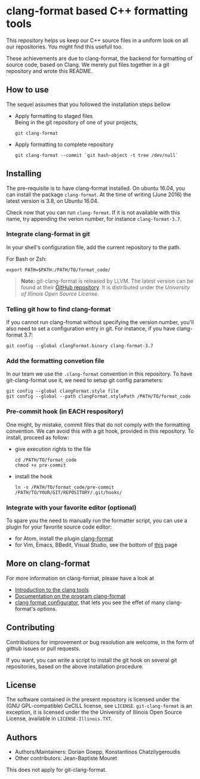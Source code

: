 # clang-format based C++ formatting tools

This repository helps us keep our C++ source files in a uniform look on all our repositories. You might find this usefull too.

These achievements are due to clang-format, the backend for formatting of source code, based on Clang. We merely put files together in a git repository and wrote this README.

## How to use
The sequel assumes that you followed the installation steps bellow

- Apply formatting to staged files  
  Being in the git repository of one of your projects,

  ```shell
  git clang-format
  ```
- Apply formatting to complete repository

  ```shell
  git clang-format --commit `git hash-object -t tree /dev/null`
  ```

## Installing
The pre-requisite is to have clang-format installed. On ubuntu 16.04, you can install the package `clang-format`. At the time of writing (June 2016) the latest version is 3.8, on Ubuntu 16.04.

Check now that you can run `clang-format`. If it is not available with this name, try appending the verion number, for instance `clang-format-3.7`.

### Integrate clang-format in git
In your shell's configuration file, add the current repository to the path.

For Bash or Zsh:

```shell
export PATH=$PATH:/PATH/TO/format_code/
```

> **Note:** git-clang-format is released by LLVM. The latest version can be found at their [GitHub repository](https://github.com/llvm-mirror/clang/tree/master/tools/clang-format). It is distributed under the _University of Illinois Open Source License_.

### Telling git how to find clang-format
If you cannot run clang-fromat without specifying the version number, you'll also need to set a configuration entry in git. For instance, if you have clang-format 3.7:

```shell
git config --global clangFormat.binary clang-format-3.7
```

### Add the formatting convetion file
In our team we use the `.clang-format` convention in this repository. To have git-clang-format use it, we need to setup git config parameters:

```shell
git config --global clangFormat.style file
git config --global --path clangFormat.stylePath /PATH/TO/format_code
```

### Pre-commit hook (in EACH respository)
One might, by mistake, commit files that do not comply with the formatting convention. We can avoid this with a git hook, provided in this repository. To install, proceed as follow:

- give execution rights to the file  
  ```shell
  cd /PATH/TO/format_code
  chmod +x pre-commit
  ```
- install the hook  
  ```shell
  ln -s /PATH/TO/format_code/pre-commit /PATH/TO/YOUR/GIT/REPOSITORY/.git/hooks/
  ```

### Integrate with your favorite editor (optional)
To spare you the need to manually run the formatter script, you can use a plugin for your favorite source code editor:

- for Atom, install the plugin [clang-format](https://github.com/LiquidHelium/atom-clang-format)
- for Vim, Emacs, BBedit, Visual Studio, see the bottom of [this](http://clang.llvm.org/docs/ClangFormat.html) page

## More on clang-format
For more information on clang-format, please have a look at

- [Introduction to the clang tools](http://clang.llvm.org/docs/ClangTools.html)
- [Documentation on the program clang-format](http://clang.llvm.org/docs/ClangFormat.html)
- [clang format configurator](http://zed0.co.uk/clang-format-configurator/), that lets you see the effet of many clang-format's options.

## Contributing
Contributions for improvement or bug resolution are welcome, in the form of github issues or pull requests.

If you want, you can write a script to install the git hook on several git repositories, based on the above installation procedure.

## License
The software contained in the present repository is licensed under the (GNU GPL-compatible) CeCILL license, see `LICENSE`. `git-clang-format` is an exception, it is licensed under the the University of Illinois Open Source License, available in `LICENSE-Illinois.TXT`.

## Authors

- Authors/Maintainers: Dorian Goepp, Konstantinos Chatzilygeroudis
- Other contributors: Jean-Baptiste Mouret

This does not apply for git-clang-format.
